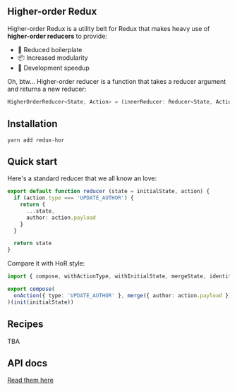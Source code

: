 Higher-order Redux
-----

Higher-order Redux is a utility belt for Redux that makes
heavy use of **higher-order reducers** to provide:

* 🔩 Reduced boilerplate  
* 📦 Increased modularity
* 🚄 Development speedup

Oh, btw... Higher-order reducer is a function that takes a reducer argument and returns a new reducer:

```typescript
HigherOrderReducer<State, Action> = (innerReducer: Reducer<State, Action>): Reducer<State, Action>
```

## Installation

```
yarn add redux-hor
```


## Quick start

Here's a standard reducer that we all know an love:

```typescript
export default function reducer (state = initialState, action) {
  if (action.type === 'UPDATE_AUTHOR') {
    return {
      ...state,
      author: action.payload
    }
  }

  return state
}
```

Compare it with HoR style:

```typescript
import { compose, withActionType, withInitialState, mergeState, identity } from 'redux-hor'

export compose(
  onAction({ type: 'UPDATE_AUTHOR' }, merge({ author: action.payload }))
)(init(initialState))
```


## Recipes

TBA


## API docs

[Read them here](./API.md)
